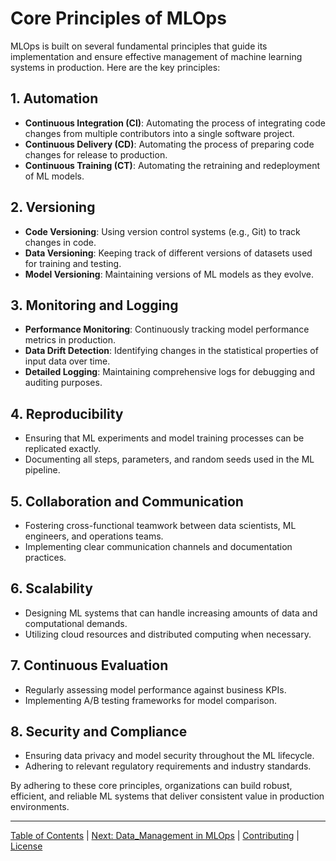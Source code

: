 # Core Principles of MLOps

MLOps is built on several fundamental principles that guide its implementation and ensure effective management of machine learning systems in production. Here are the key principles:

## 1. Automation

- **Continuous Integration (CI)**: Automating the process of integrating code changes from multiple contributors into a single software project.
- **Continuous Delivery (CD)**: Automating the process of preparing code changes for release to production.
- **Continuous Training (CT)**: Automating the retraining and redeployment of ML models.

## 2. Versioning

- **Code Versioning**: Using version control systems (e.g., Git) to track changes in code.
- **Data Versioning**: Keeping track of different versions of datasets used for training and testing.
- **Model Versioning**: Maintaining versions of ML models as they evolve.

## 3. Monitoring and Logging

- **Performance Monitoring**: Continuously tracking model performance metrics in production.
- **Data Drift Detection**: Identifying changes in the statistical properties of input data over time.
- **Detailed Logging**: Maintaining comprehensive logs for debugging and auditing purposes.

## 4. Reproducibility

- Ensuring that ML experiments and model training processes can be replicated exactly.
- Documenting all steps, parameters, and random seeds used in the ML pipeline.

## 5. Collaboration and Communication

- Fostering cross-functional teamwork between data scientists, ML engineers, and operations teams.
- Implementing clear communication channels and documentation practices.

## 6. Scalability

- Designing ML systems that can handle increasing amounts of data and computational demands.
- Utilizing cloud resources and distributed computing when necessary.

## 7. Continuous Evaluation

- Regularly assessing model performance against business KPIs.
- Implementing A/B testing frameworks for model comparison.

## 8. Security and Compliance

- Ensuring data privacy and model security throughout the ML lifecycle.
- Adhering to relevant regulatory requirements and industry standards.

By adhering to these core principles, organizations can build robust, efficient, and reliable ML systems that deliver consistent value in production environments.


--------------------

[Table of Contents](README.md) | [Next: Data_Management in MLOps](03_mlops_lifecycle.md) | [Contributing](CONTRIBUTING.md) | [License](LICENSE)

 